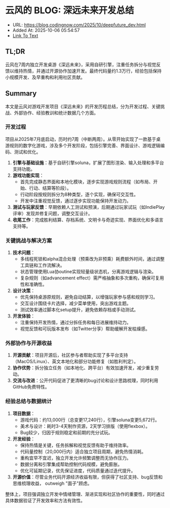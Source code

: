 # 云风的 BLOG: 深远未来开发总结
- URL: https://blog.codingnow.com/2025/10/deepfuture_dev.html
- Added At: 2025-10-06 05:54:57
- [Link To Text](2025-10-06-云风的-blog-深远未来开发总结_raw.md)

## TL;DR
云风在7周内独立开发桌游《深远未来》，采用自研引擎，注重任务拆分与视觉反馈以维持热情，并通过开源协作加速开发。最终代码量约1.3万行，经验包括保持小规模开发、及早重构和利用社区贡献。

## Summary
本文是云风对游戏开发项目《深远未来》的开发历程总结，分为开发过程、关键挑战、外部协作、经验教训和统计数据几个方面。

### 开发过程
项目从2025年7月底启动，历时约7周（中断两周）。从零开始实现了一款基于桌游规则的数字化游戏，涉及多个开发阶段，包括引擎完善、界面设计、游戏逻辑编码、测试和优化。

1. **引擎与基础设施**：基于自研引擎soluna，扩展了图形渲染、输入处理和多平台支持功能。
2. **游戏功能实现**：
   - 首先完成静态界面和本地化模块，逐步实现游戏规则流程（如布局、开始、行动、结算等阶段）。
   - 行动阶段按规则拆分为8种类型，逐个实现，确保可交互性。
   - 开发中注重视觉反馈，通过逐步实现功能保持开发动力。
3. **测试与玩家反馈**：早期依赖人工测试和预演，后期通过玩家试玩（如IndiePlay评审）发现并修复问题，调整交互设计。
4. **收尾工作**：完成胜利结算、存档系统、文明卡与奇迹实现、界面优化和多语言支持等。

### 关键挑战与解决方案
1. **技术问题**：
   - 多线程死锁和alpha混合处理（预乘改为非预乘）耗费额外时间，通过调整工具链和工作流解决。
   - 状态管理使用Lua协outine实现轻量级状态机，分离游戏逻辑与渲染。
   - 复杂规则（如advancement effect）需严格抽象和多次重构，确保可复用性和准确性。
2. **设计决策**：
   - 优先保持桌游原规则，避免自动结算，以增强玩家参与感和规则学习。
   - 交互设计围绕卡片选择，减少菜单使用，突出游戏主题。
   - 测试效率通过脚本化setup提升，避免依赖存档或手动测试。
3. **开发体验**：
   - 注重保持开发热情，通过分拆任务和每日进展维持动力。
   - 视觉反馈和可玩版本发布（如Twitter分享）帮助缓解开发枯燥感。

### 外部协作与开源收益
1. **开源贡献**：项目开源后，社区参与者帮助实现了多平台支持（MacOS/Linux）、英文本地化和部分功能修复（如胜利判定）。
2. **协作优势**：拆分独立任务（如本地化、跨平台）有效加速开发，减少重复劳动。
3. **交流与改进**：公开代码促进了更清晰的bug讨论和设计思路梳理，同时利用GitHub免费特性。

### 经验总结与数据统计
1. **项目数据**：
   - 游戏代码：约13,000行（总变更17,240行），引擎soluna变更5,672行。
   - 美术与设计：耗时3-4天制作资源，2天学习排版（使用flexbox）。
   - Bug较少，归因于规则稳定和前期的充分试玩。
2. **开发经验**：
   - 保持热情是关键，任务拆解和视觉反馈有助于维持效率。
   - 代码量控制（20,000行内）适合独立项目周期，避免热情消耗。
   - 重构宜早不宜迟，独立开发允许频繁调整而无协作压力。
   - 数据分离和引擎集成帮助控制代码规模，避免膨胀。
   - 优化可延期记录，优先保证进度，代码质量通过迭代提升。
3. **开源价值**：尽管业务代码开源经济收益有限，但获得了社区支持、bug反馈和思维梳理收益， outweigh "面子"顾虑。

整体上，项目强调独立开发中情绪管理、渐进实现和社区协作的重要性，同时通过具体数据验证了开发效率和方法有效性。
